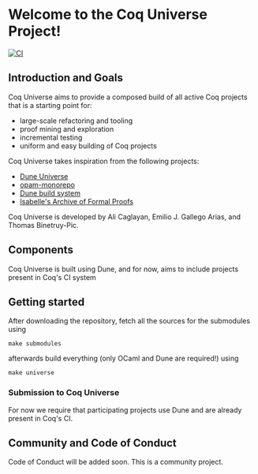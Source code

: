 # Welcome to the Coq Universe Project!

[![CI](https://github.com/ejgallego/coq-universe/actions/workflows/ci.yml/badge.svg)](https://github.com/ejgallego/coq-universe/actions/workflows/ci.yml)

## Introduction and Goals

Coq Universe aims to provide a composed build of all active Coq projects that is
a starting point for:

- large-scale refactoring and tooling
- proof mining and exploration
- incremental testing
- uniform and easy building of Coq projects

Coq Universe takes inspiration from the following projects:
- [Dune Universe](https://github.com/dune-universe/dune-universe)
- [opam-monorepo](https://github.com/ocamllabs/opam-monorepo) 
- [Dune build system](https://github.com/ocaml/dune)
- [Isabelle's Archive of Formal Proofs](https://www.isa-afp.org/)

Coq Universe is developed by Ali Caglayan, Emilio J. Gallego Arias, and Thomas
Binetruy-Pic.

## Components

Coq Universe is built using Dune, and for now, aims to include projects present
in Coq's CI system

## Getting started

After downloading the repository, fetch all the sources for the submodules using
```
make submodules
```

afterwards build everything (only OCaml and Dune are required!) using
```
make universe
```

### Submission to Coq Universe

For now we require that participating projects use Dune and are already present
in Coq's CI.

## Community and Code of Conduct

Code of Conduct will be added soon. This is a community project.

